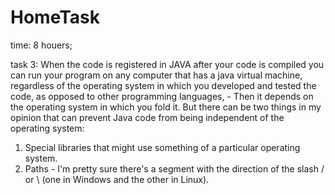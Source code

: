 # HomeTask

time: 8 houers;

task 3:
When the code is registered in JAVA after your code is compiled you can run your program on any computer that has a java virtual machine, regardless of the operating system in which you developed and tested the code, as opposed to other programming languages, - Then it depends on the operating system in which you fold it.
But there can be two things in my opinion that can prevent Java code from being independent of the operating system:
1. Special libraries that might use something of a particular operating system.
2. Paths - I'm pretty sure there's a segment with the direction of the slash / or \ (one in Windows and the other in Linux).
